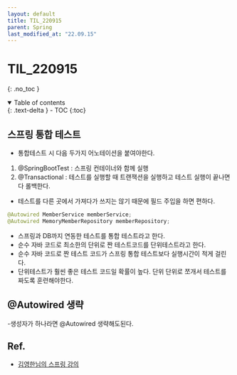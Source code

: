 ```yaml
---
layout: default
title: TIL_220915
parent: Spring
last_modified_at: "22.09.15"
---
```


# TIL_220915
{: .no_toc }

<details open markdown="block">
  <summary>
    Table of contents
  </summary>
  {: .text-delta }
- TOC
{:toc}
</details>

## 스프링 통합 테스트
- 통합테스트 시 다음 두가지 어노테이션을 붙여야한다.
1. @SpringBootTest : 스프링 컨테이너와 함께 실행
2. @Transactional : 테스트를 실행할 때 트랜잭션을 실행하고 테스트 실행이 끝나면 다 롤백한다.

- 테스트를 다른 곳에서 가져다가 쓰지는 않기 때문에 필드 주입을 하면 편하다.
```java
@Autowired MemberService memberService;
@Autowired MemoryMemberRepository memberRepository;
```
    

- 스프링과 DB까지 연동한 테스트를 통합 테스트라고 한다.
- 순수 자바 코드로 최소한의 단위로 짠 테스트코드를 단위테스트라고 한다.
- 순수 자바 코드로 짠 테스트 코드가 스프링 통합 테스트보다 실행시간이 적게 걸린다.
- <span class="bg-green-100">단위테스트가 훨씬 좋은 테스트 코드일 확률이 높다.</span> 단위 단위로 쪼개서 테스트를 짜도록 훈련해야한다.

## @Autowired 생략
-생성자가 하나라면 @Autowired 생략해도된다.

## Ref.
- <a href="https://www.inflearn.com/course/%EC%8A%A4%ED%94%84%EB%A7%81-%EC%9E%85%EB%AC%B8-%EC%8A%A4%ED%94%84%EB%A7%81%EB%B6%80%ED%8A%B8/dashboard">김영한님의 스프링 강의</a>
